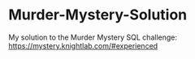 # Murder-Mystery-Solution
My solution to the Murder Mystery SQL challenge: https://mystery.knightlab.com/#experienced